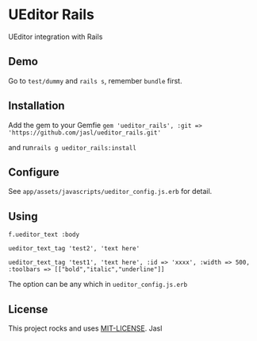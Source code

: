 # UEditor Rails

UEditor integration with Rails

## Demo
Go to ```test/dummy``` and ```rails s```, remember ```bundle``` first.

## Installation
Add the gem to your Gemfie ```gem 'ueditor_rails', :git => 'https://github.com/jasl/ueditor_rails.git'```

and run```rails g ueditor_rails:install```

## Configure
See ```app/assets/javascripts/ueditor_config.js.erb``` for detail.

## Using
```f.ueditor_text :body```

```ueditor_text_tag 'test2', 'text here'```

```ueditor_text_tag 'test1', 'text here', :id => 'xxxx', :width => 500, :toolbars => [["bold","italic","underline"]]```

The option can be any which in ```ueditor_config.js.erb```

## License
This project rocks and uses [MIT-LICENSE](http://jasl.mit-license.org/). Jasl
